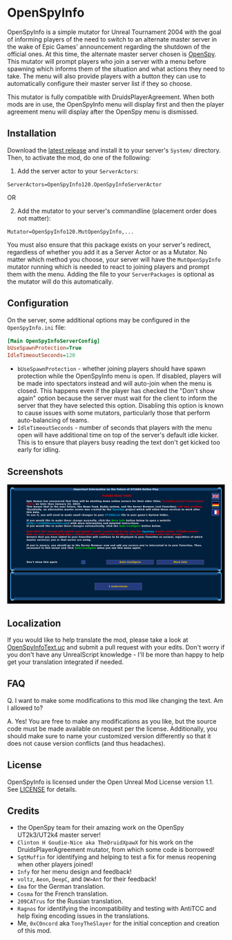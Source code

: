 OpenSpyInfo
===========
OpenSpyInfo is a simple mutator for Unreal Tournament 2004 with the goal of informing players of the need to switch to an alternate master server in the wake of Epic Games' announcement regarding the shutdown of the official ones.
At this time, the alternate master server chosen is [OpenSpy](https://github.com/chc/openspy-core-v2).
This mutator will prompt players who join a server with a menu before spawning which informs them of the situation and what actions they need to take.
The menu will also provide players with a button they can use to automatically configure their master server list if they so choose.

This mutator is fully compatible with DruidsPlayerAgreement. When both mods are in use, the OpenSpyInfo menu will display first and then the player agreement menu will display after the OpenSpy menu is dismissed.

Installation
------------
Download the [latest release](https://github.com/0xC0ncord/OpenSpyInfo/releases/latest) and install it to your server's `System/` directory. Then, to activate the mod, do one of the following:
1. Add the server actor to your `ServerActors`:
```
ServerActors=OpenSpyInfo120.OpenSpyInfoServerActor
```
OR

2. Add the mutator to your server's commandline (placement order does not matter):
```
Mutator=OpenSpyInfo120.MutOpenSpyInfo,...
```
You must also ensure that this package exists on your server's redirect, regardless of whether you add it as a Server Actor or as a Mutator.
No matter which method you choose, your server will have the `MutOpenSpyInfo` mutator running which is needed to react to joining players and prompt them with the menu.
Adding the file to your `ServerPackages` is optional as the mutator will do this automatically.

Configuration
-------------
On the server, some additional options may be configured in the `OpenSpyInfo.ini` file:
```ini
[Main OpenSpyInfoServerConfig]
bUseSpawnProtection=True
IdleTimeoutSeconds=120
```
- `bUseSpawnProtection` - whether joining players should have spawn protection while the OpenSpyInfo menu is open. If disabled, players will be made into spectators instead and will auto-join when the menu is closed. This happens even if the player has checked the "Don't show again" option because the server must wait for the client to inform the server that they have selected this option. Disabling this option is known to cause issues with some mutators, particularly those that perform auto-balancing of teams.
- `IdleTimeoutSeconds` - number of seconds that players with the menu open will have additional time on top of the server's default idle kicker. This is to ensure that players busy reading the text don't get kicked too early for idling.

Screenshots
-----------
![Screenshot of the OpenSpy Info message window](Screenshots/preview.png)

Localization
------------
If you would like to help translate the mod, please take a look at [OpenSpyInfoText.uc](Classes/OpenSpyInfoText.uc) and submit a pull request with your edits. Don't worry if you don't have any UnrealScript knowledge - I'll be more than happy to help get your translation integrated if needed.

FAQ
---
Q. I want to make some modifications to this mod like changing the text. Am I allowed to?

A. Yes! You are free to make any modifications as you like, but the source code must be made available on request per the license. Additionally, you should make sure to name your customized version differently so that it does not cause version conflicts (and thus headaches).

License
-------
OpenSpyInfo is licensed under the Open Unreal Mod License version 1.1. See [LICENSE](LICENSE) for details.

Credits
-------
- the OpenSpy team for their amazing work on the OpenSpy UT2k3/UT2k4 master server!
- `Clinton H Goudie-Nice aka TheDruidXpawX` for his work on the DruidsPlayerAgreement mutator, from which some code is borrowed!
- `SgtMuffin` for identifying and helping to test a fix for menus reopening when other players joined!
- `Infy` for her menu design and feedback!
- `voltz`, `Aeon`, `DeepC`, and `DW>Ant` for their feedback!
- `Ema` for the German translation.
- `Cosma` for the French translation.
- `209CATrus` for the Russian translation.
- `Ragnos` for identifying the incompatibility and testing with AntiTCC and help fixing encoding issues in the translations.
- Me, `0xC0ncord` aka `TonyTheSlayer` for the initial conception and creation of this mod.
